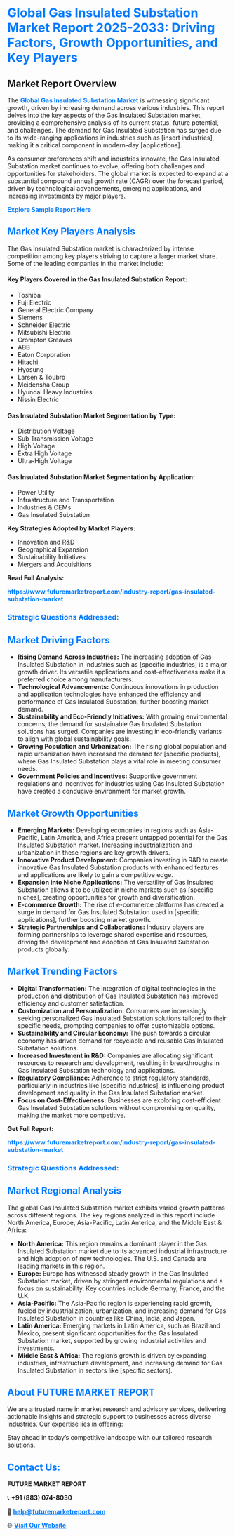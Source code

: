 <h1 style="color: #007BFF;">Global Gas Insulated Substation Market Report 2025-2033: Driving Factors, Growth Opportunities, and Key Players</h1>

<section id="overview">
<h2>Market Report Overview</h2>
<p>The <a href="https://www.futuremarketreport.com/industry-report/gas-insulated-substation-market" style="color: #007BFF; text-decoration: none;"><strong>Global Gas Insulated Substation Market</strong></a> is witnessing significant growth, driven by increasing demand across various industries. This report delves into the key aspects of the Gas Insulated Substation market, providing a comprehensive analysis of its current status, future potential, and challenges. The demand for Gas Insulated Substation has surged due to its wide-ranging applications in industries such as [insert industries], making it a critical component in modern-day [applications].</p>
<p>As consumer preferences shift and industries innovate, the Gas Insulated Substation market continues to evolve, offering both challenges and opportunities for stakeholders. The global market is expected to expand at a substantial compound annual growth rate (CAGR) over the forecast period, driven by technological advancements, emerging applications, and increasing investments by major players.</p>
</section>

<section id="overview">
<p><a href="https://www.futuremarketreport.com/request-sample/reportId=124230" style="color: #007BFF; text-decoration: none;"><strong>Explore Sample Report Here</strong></a></p>
</section>

<section id="key-players">
<h2 style="color: #007BFF;">Market Key Players Analysis</h2>
<p>The Gas Insulated Substation market is characterized by intense competition among key players striving to capture a larger market share. Some of the leading companies in the market include:</p>
<h4>Key Players Covered in the Gas Insulated Substation Report:</h4>
<ul><li>Toshiba</li><li>Fuji Electric</li><li>General Electric Company</li><li>Siemens</li><li>Schneider Electric</li><li>Mitsubishi Electric</li><li>Crompton Greaves</li><li>ABB</li><li>Eaton Corporation</li><li>Hitachi</li><li>Hyosung</li><li>Larsen &amp; Toubro</li><li>Meidensha Group</li><li>Hyundai Heavy Industries</li><li>Nissin Electric</li></ul>
<h4>Gas Insulated Substation Market Segmentation by Type:</h4>
<ul><li>Distribution Voltage</li><li>Sub Transmission Voltage</li><li>High Voltage</li><li>Extra High Voltage</li><li>Ultra-High Voltage</li></ul>

<h4>Gas Insulated Substation Market Segmentation by Application:</h4>
<ul><li>Power Utility</li><li>Infrastructure and Transportation</li><li>Industries &amp; OEMs</li><li>Gas Insulated Substation</li></ul>
<p><strong>Key Strategies Adopted by Market Players:</strong></p>
<ul>
<li>Innovation and R&D</li>
<li>Geographical Expansion</li>
<li>Sustainability Initiatives</li>
<li>Mergers and Acquisitions</li>
</ul>
</section>

<section>
<p><strong>Read Full Analysis: </strong></p><a href="https://www.futuremarketreport.com/industry-report/gas-insulated-substation-market" style="color: #007BFF; text-decoration: none;"><strong>https://www.futuremarketreport.com/industry-report/gas-insulated-substation-market</strong></a>
<h3 style="color: #007BFF;">Strategic Questions Addressed:</h3>
</section>

<section id="driving-factors">
<h2 style="color: #007BFF;">Market Driving Factors</h2>
<ul>
<li><strong>Rising Demand Across Industries:</strong> The increasing adoption of Gas Insulated Substation in industries such as [specific industries] is a major growth driver. Its versatile applications and cost-effectiveness make it a preferred choice among manufacturers.</li>
<li><strong>Technological Advancements:</strong> Continuous innovations in production and application technologies have enhanced the efficiency and performance of Gas Insulated Substation, further boosting market demand.</li>
<li><strong>Sustainability and Eco-Friendly Initiatives:</strong> With growing environmental concerns, the demand for sustainable Gas Insulated Substation solutions has surged. Companies are investing in eco-friendly variants to align with global sustainability goals.</li>
<li><strong>Growing Population and Urbanization:</strong> The rising global population and rapid urbanization have increased the demand for [specific products], where Gas Insulated Substation plays a vital role in meeting consumer needs.</li>
<li><strong>Government Policies and Incentives:</strong> Supportive government regulations and incentives for industries using Gas Insulated Substation have created a conducive environment for market growth.</li>
</ul>
</section>

<section id="growth-opportunities">
<h2 style="color: #007BFF;">Market Growth Opportunities</h2>
<ul>
<li><strong>Emerging Markets:</strong> Developing economies in regions such as Asia-Pacific, Latin America, and Africa present untapped potential for the Gas Insulated Substation market. Increasing industrialization and urbanization in these regions are key growth drivers.</li>
<li><strong>Innovative Product Development:</strong> Companies investing in R&D to create innovative Gas Insulated Substation products with enhanced features and applications are likely to gain a competitive edge.</li>
<li><strong>Expansion into Niche Applications:</strong> The versatility of Gas Insulated Substation allows it to be utilized in niche markets such as [specific niches], creating opportunities for growth and diversification.</li>
<li><strong>E-commerce Growth:</strong> The rise of e-commerce platforms has created a surge in demand for Gas Insulated Substation used in [specific applications], further boosting market growth.</li>
<li><strong>Strategic Partnerships and Collaborations:</strong> Industry players are forming partnerships to leverage shared expertise and resources, driving the development and adoption of Gas Insulated Substation products globally.</li>
</ul>
</section>

<section id="trending-factors">
<h2 style="color: #007BFF;">Market Trending Factors</h2>
<ul>
<li><strong>Digital Transformation:</strong> The integration of digital technologies in the production and distribution of Gas Insulated Substation has improved efficiency and customer satisfaction.</li>
<li><strong>Customization and Personalization:</strong> Consumers are increasingly seeking personalized Gas Insulated Substation solutions tailored to their specific needs, prompting companies to offer customizable options.</li>
<li><strong>Sustainability and Circular Economy:</strong> The push towards a circular economy has driven demand for recyclable and reusable Gas Insulated Substation solutions.</li>
<li><strong>Increased Investment in R&D:</strong> Companies are allocating significant resources to research and development, resulting in breakthroughs in Gas Insulated Substation technology and applications.</li>
<li><strong>Regulatory Compliance:</strong> Adherence to strict regulatory standards, particularly in industries like [specific industries], is influencing product development and quality in the Gas Insulated Substation market.</li>
<li><strong>Focus on Cost-Effectiveness:</strong> Businesses are exploring cost-efficient Gas Insulated Substation solutions without compromising on quality, making the market more competitive.</li>
</ul>
</section>

<section>
<p><strong>Get Full Report: </strong></p><a href="https://www.futuremarketreport.com/industry-report/gas-insulated-substation-market" style="color: #007BFF; text-decoration: none;"><strong>https://www.futuremarketreport.com/industry-report/gas-insulated-substation-market</strong></a>
<h3 style="color: #007BFF;">Strategic Questions Addressed:</h3>
</section>


<section id="regional-analysis">
<h2 style="color: #007BFF;">Market Regional Analysis</h2>
<p>The global Gas Insulated Substation market exhibits varied growth patterns across different regions. The key regions analyzed in this report include North America, Europe, Asia-Pacific, Latin America, and the Middle East & Africa:</p>
<ul>
<li><strong>North America:</strong> This region remains a dominant player in the Gas Insulated Substation market due to its advanced industrial infrastructure and high adoption of new technologies. The U.S. and Canada are leading markets in this region.</li>
<li><strong>Europe:</strong> Europe has witnessed steady growth in the Gas Insulated Substation market, driven by stringent environmental regulations and a focus on sustainability. Key countries include Germany, France, and the U.K.</li>
<li><strong>Asia-Pacific:</strong> The Asia-Pacific region is experiencing rapid growth, fueled by industrialization, urbanization, and increasing demand for Gas Insulated Substation in countries like China, India, and Japan.</li>
<li><strong>Latin America:</strong> Emerging markets in Latin America, such as Brazil and Mexico, present significant opportunities for the Gas Insulated Substation market, supported by growing industrial activities and investments.</li>
<li><strong>Middle East & Africa:</strong> The region’s growth is driven by expanding industries, infrastructure development, and increasing demand for Gas Insulated Substation in sectors like [specific sectors].</li>
</ul>
</section>

<footer>
<h2 style="color: #007BFF;">About FUTURE MARKET REPORT</h2>
<p>We are a trusted name in market research and advisory services, delivering actionable insights and strategic support to businesses across diverse industries. Our expertise lies in offering:</p>

<p>Stay ahead in today’s competitive landscape with our tailored research solutions.</p>

<h2 style="color: #007BFF;">Contact Us:</h2>
<p><strong>FUTURE MARKET REPORT</strong></p>
<p>📞 <strong>+91 (883) 074-8030</strong></p>
<p>📧 <strong><a href="mailto:help@futuremarketreport.com" style="color: #007BFF;">help@futuremarketreport.com</a></strong></p>
<p>🌐 <strong><a href="https://www.futuremarketreport.com/" style="color: #007BFF;">Visit Our Website</a></strong></p>
</footer>